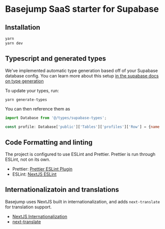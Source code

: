 # Basejump SaaS starter for Supabase

## Installation

```bash
yarn
yarn dev
```

## Typescript and generated types

We've implemented automatic type generation based off of your Supabase database config. You can learn more about this
setup [in the supabase docs on type generation](https://supabase.com/docs/guides/api/generating-types)

To update your types, run:

```bash
yarn generate-types
```

You can then reference them as

```javascript
import Database from '@/types/supabase-types';

const profile: Database['public']['Tables']['profiles']['Row'] = {name: 'John Doe'};
```

## Code Formatting and linting

The project is configured to use ESLint and Prettier. Prettier is run through ESLint, not on its own.

* Prettier: [Prettier ESLint Plugin](https://github.com/prettier/eslint-plugin-prettier)
* ESLint: [NextJS ESLint](https://nextjs.org/docs/basic-features/eslint)

## Internationalizatoin and translations

Basejump uses NextJS built in internationalization, and adds `next-translate` for translation support.

* [NextJS Internationalization](https://nextjs.org/docs/basic-features/i18n)
* [next-translate](https://github.com/aralroca/next-translate)

